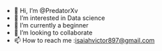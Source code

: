 - 👋 Hi, I’m @PredatorXv
- 👀 I’m interested in Data science
- 🌱 I’m currently a beginner
- 💞️ I’m looking to collaborate 
- 📫 How to reach me :isaiahvictor897@gmail.com

<!---
PredatorXv/PredatorXv is a ✨ special ✨ repository because its `README.md` (this file) appears on your GitHub profile.
You can click the Preview link to take a look at your changes.
--->
